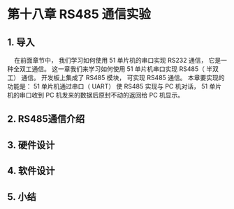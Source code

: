 # 第十八章 RS485 通信实验

## 1. 导入

    在前面章节中， 我们学习如何使用 51 单片机的串口实现 RS232 通信， 它是一种全双工通信。 这一章我们来学习如何使用 51 单片机串口实现 RS485（ 半双工） 通信。 开发板上集成了 RS485 模块， 可实现 RS485 通信。 本章要实现的功能是： 51 单片机通过串口（ UART） 使 RS485 实现与 PC 机对话， 51 单片机的串口收到 PC 机发来的数据后原封不动的返回给 PC 机显示。 

## 2. RS485通信介绍

## 3. 硬件设计

## 4. 软件设计

## 5. 小结
